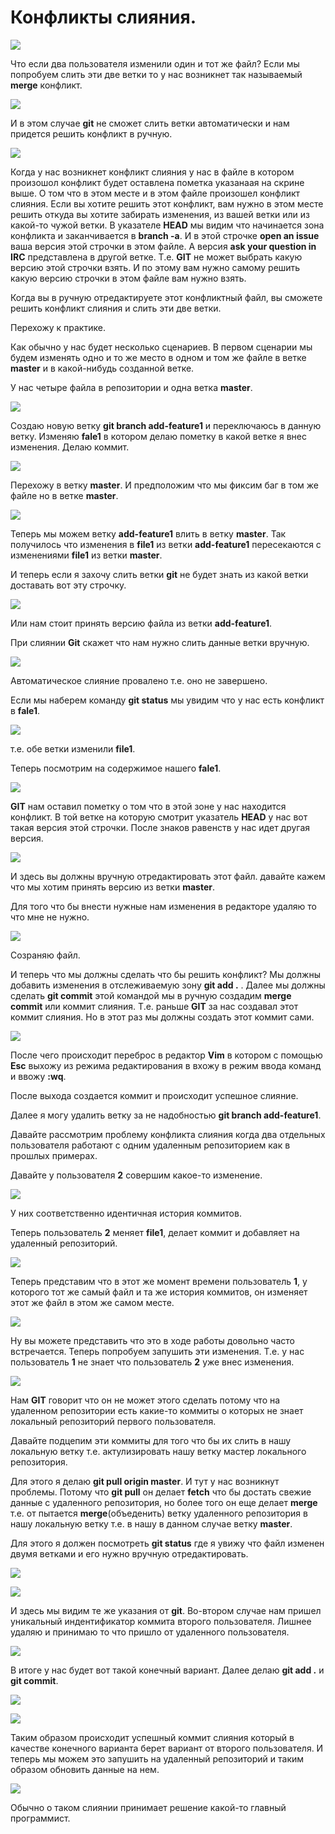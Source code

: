 # Конфликты слияния.

![](img/029.png)

Что если два пользователя изменили один и тот же файл? Если мы попробуем слить эти две ветки то у нас возникнет так называемый **merge** конфликт.

![](img/030.png)

И в этом случае **git** не сможет слить ветки автоматически и нам придется решить конфликт в ручную.

![](img/031.png)

Когда у нас возникнет конфликт слияния у нас в файле в котором произошол конфликт будет оставлена пометка указанаая на скрине выше. О том что в этом месте и в этом файле произошел конфликт слияния. Если вы хотите решить этот конфликт, вам нужно в этом месте решить откуда вы хотите забирать изменения, из вашей ветки или из какой-то чужой ветки. В указателе **HEAD** мы видим что начинается зона конфликта и заканчивается в **branch -a**. И в этой строчке **open an issue** ваша версия этой строчки в этом файле. А версия **ask your question in IRC** представлена в другой ветке. Т.е. **GIT** не может выбрать какую версию этой строчки взять. И по этому вам нужно самому решить какую версию строчки в этом файле вам нужно взять.

Когда вы в ручную отредактируете этот конфликтный файл, вы сможете решить конфликт слияния и слить эти две ветки.

Перехожу к практике.

Как обычно у нас будет несколько сценариев. В первом сценарии мы будем изменять одно и то же место в одном и том же файле в ветке **master** и в какой-нибудь созданной ветке.

У нас четыре файла в репозитории и одна ветка **master**.

![](img/032.png)

Создаю новую ветку **git branch add-feature1** и переключаюсь в данную ветку. Изменяю **fale1** в котором делаю пометку в какой ветке я внес изменения. Делаю коммит.

![](img/033.png)

Перехожу в ветку **master**. И предположим что мы фиксим баг в том же файле но в ветке **master**.

![](img/034.png)

Теперь мы можем ветку **add-feature1** влить в ветку **master**. Так получилось что изменения в **file1** из ветки **add-feature1** пересекаются с изменениями **file1** из ветки **master**.

И теперь если я захочу слить ветки **git** не будет знать из какой ветки доставать вот эту строчку.

![](img/035.png)

Или нам стоит принять версию файла из ветки **add-feature1**.

При слиянии **Git** скажет что нам нужно слить данные ветки вручную.

![](img/036.png)

Автоматическое слияние провалено т.е. оно не завершено.

Если мы наберем команду **git status** мы увидим что у нас есть конфликт в **fale1**.

![](img/037.png)

т.е. обе ветки изменили **file1**.

Теперь посмотрим на содержимое нашего **fale1**.

![](img/038.png)

**GIT** нам оставил пометку о том что в этой зоне у нас находится конфликт. В той ветке на которую смотрит указатель **HEAD** у нас вот такая версия этой строчки. После знаков равенств у нас идет другая версия.

![](img/039.png)

И здесь вы должны вручную отредактировать этот файл. давайте кажем что мы хотим принять версию из ветки **master**.

Для того что бы внести нужные нам изменения в редакторе удаляю то что мне не нужно.

![](img/040.png)

Созраняю файл.

И теперь что мы должны сделать что бы решить конфликт? Мы должны добавить изменения в отслеживаемую зону **git add .** . Далее мы должны сделать **git commit** этой командой мы в ручную создадим **merge commit** или коммит слияния. Т.е. раньше **GIT** за нас создавал этот коммит слияния. Но в этот раз мы должны создать этот коммит сами.

![](img/041.png)

После чего происходит переброс в редактор **Vim** в котором с помощью **Esc** выхожу из режима редактирования в вхожу в режим ввода команд и ввожу **:wq**.

После выхода создается коммит и происходит успешное слияние.

Далее я могу удалить ветку за не надобностью **git branch add-feature1**.

Давайте рассмотрим проблему конфликта слияния когда два отдельных пользователя работают с одним удаленным репозиторием как в прошлых примерах.

Давайте у пользователя **2** совершим какое-то изменение.

![](img/042.png)

У них соответственно идентичная история коммитов.

Теперь пользователь **2** меняет **file1**, делает коммит и добавляет на удаленный репозиторий.

![](img/043.png)

Теперь представим что в этот же момент времени пользователь **1**, у которого тот же самый файл и та же история коммитов, он изменяет этот же файл в этом же самом месте.

![](img/044.png)

Ну вы можете представить что это в ходе работы довольно часто встречается. Теперь попробуем запушить эти изменения. Т.е. у нас пользователь **1** не знает что пользователь **2** уже внес изменения.

![](img/045.png)

Нам **GIT** говорит что он не может этого сделать потому что на удаленном репозитории есть какие-то коммиты о которых не знает локальный репозиторий первого пользователя.

Давайте подцепим эти коммиты для того что бы их слить в нашу локальную ветку т.е. актулизировать нашу ветку мастер локального репозитория.

Для этого я делаю **git pull origin master**. И тут у нас возникнут проблемы. Потому что **git pull** он делает **fetch** что бы достать свежие данные с удаленного репозитория, но более того он еще делает **merge** т.е. от пытается **merge**(объеденить) ветку удаленного репозитория в нашу локальную ветку т.е. в нашу в данном случае ветку **master**.

Для этого я должен посмотреть **git status** где я увижу что файл изменен двумя ветками и его нужно вручную отредактировать.

![](img/046.png)

![](img/047.png)

И здесь мы видим те же указания от **git**. Во-втором случае нам пришел уникальный индентификатор коммита второго пользователя. Лишнее удаляю и принимаю то что пришло от удаленного пользователя.

![](img/048.png)

В итоге у нас будет вот такой конечный вариант. Далее делаю **git add .** и **git commit**.

![](img/049.png)

![](img/050.png)

Таким образом происходит успешный коммит слияния который в качестве конечного варианта берет вариант от второго пользователя. И теперь мы можем это запушить на удаленный репозиторий и таким образом обновить данные на нем.

![](img/051.png)

Обычно о таком слиянии принимает решение какой-то главный программист.
